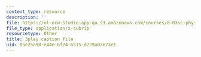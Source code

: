 ```yaml
---
content_type: resource
description: ''
file: https://ol-ocw-studio-app-qa.s3.amazonaws.com/courses/8-03sc-physics-iii-vibrations-and-waves-fall-2016/85e25a90e44e6f246515d229a02e73e1_T2n6fVybLcU.srt
file_type: application/x-subrip
resourcetype: Other
title: 3play caption file
uid: 85e25a90-e44e-6f24-6515-d229a02e73e1
---
```

